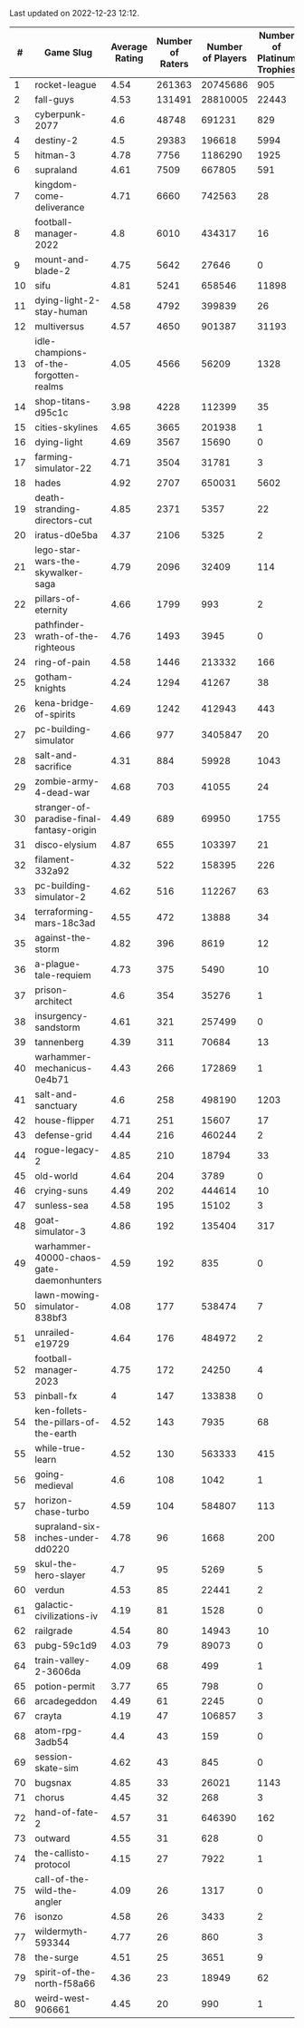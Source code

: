 Last updated on 2022-12-23 12:12.


|#|Game Slug|Average Rating|Number of Raters|Number of Players|Number of Platinum Trophies|Max Rarity (%)|
|---|---|---|---|---|---|---|
|1|rocket-league|4.54|261363|20745686|905|77|
|2|fall-guys|4.53|131491|28810005|22443|7|
|3|cyberpunk-2077|4.6|48748|691231|829|63|
|4|destiny-2|4.5|29383|196618|5994|94|
|5|hitman-3|4.78|7756|1186290|1925|48|
|6|supraland|4.61|7509|667805|591|99|
|7|kingdom-come-deliverance|4.71|6660|742563|28|30|
|8|football-manager-2022|4.8|6010|434317|16|49|
|9|mount-and-blade-2|4.75|5642|27646|0|17|
|10|sifu|4.81|5241|658546|11898|96|
|11|dying-light-2-stay-human|4.58|4792|399839|26|3|
|12|multiversus|4.57|4650|901387|31193|77|
|13|idle-champions-of-the-forgotten-realms|4.05|4566|56209|1328|12|
|14|shop-titans-d95c1c|3.98|4228|112399|35|97|
|15|cities-skylines|4.65|3665|201938|1|72|
|16|dying-light|4.69|3567|15690|0|96|
|17|farming-simulator-22|4.71|3504|31781|3|79|
|18|hades|4.92|2707|650031|5602|89|
|19|death-stranding-directors-cut|4.85|2371|5357|22|92|
|20|iratus-d0e5ba|4.37|2106|5325|2|86|
|21|lego-star-wars-the-skywalker-saga|4.79|2096|32409|114|97|
|22|pillars-of-eternity|4.66|1799|993|2|80|
|23|pathfinder-wrath-of-the-righteous|4.76|1493|3945|0|46|
|24|ring-of-pain|4.58|1446|213332|166|96|
|25|gotham-knights|4.24|1294|41267|38|15|
|26|kena-bridge-of-spirits|4.69|1242|412943|443|94|
|27|pc-building-simulator|4.66|977|3405847|20|48|
|28|salt-and-sacrifice|4.31|884|59928|1043|91|
|29|zombie-army-4-dead-war|4.68|703|41055|24|67|
|30|stranger-of-paradise-final-fantasy-origin|4.49|689|69950|1755|98|
|31|disco-elysium|4.87|655|103397|21|28|
|32|filament-332a92|4.32|522|158395|226|93|
|33|pc-building-simulator-2|4.62|516|112267|63|75|
|34|terraforming-mars-18c3ad|4.55|472|13888|34|50|
|35|against-the-storm|4.82|396|8619|12|33|
|36|a-plague-tale-requiem|4.73|375|5490|10|92|
|37|prison-architect|4.6|354|35276|1|32|
|38|insurgency-sandstorm|4.61|321|257499|0|6|
|39|tannenberg|4.39|311|70684|13|87|
|40|warhammer-mechanicus-0e4b71|4.43|266|172869|1|25|
|41|salt-and-sanctuary|4.6|258|498190|1203|83|
|42|house-flipper|4.71|251|15607|17|94|
|43|defense-grid|4.44|216|460244|2|80|
|44|rogue-legacy-2|4.85|210|18794|33|2|
|45|old-world|4.64|204|3789|0|84|
|46|crying-suns|4.49|202|444614|10|65|
|47|sunless-sea|4.58|195|15102|3|37|
|48|goat-simulator-3|4.86|192|135404|317|91|
|49|warhammer-40000-chaos-gate-daemonhunters|4.59|192|835|0|60|
|50|lawn-mowing-simulator-838bf3|4.08|177|538474|7|86|
|51|unrailed-e19729|4.64|176|484972|2|6|
|52|football-manager-2023|4.75|172|24250|4|79|
|53|pinball-fx|4|147|133838|0|86|
|54|ken-follets-the-pillars-of-the-earth|4.52|143|7935|68|47|
|55|while-true-learn|4.52|130|563333|415|93|
|56|going-medieval|4.6|108|1042|1|67|
|57|horizon-chase-turbo|4.59|104|584807|113|87|
|58|supraland-six-inches-under-dd0220|4.78|96|1668|200|99|
|59|skul-the-hero-slayer|4.7|95|5269|5|96|
|60|verdun|4.53|85|22441|2|75|
|61|galactic-civilizations-iv|4.19|81|1528|0|82|
|62|railgrade|4.54|80|14943|10|98|
|63|pubg-59c1d9|4.03|79|89073|0|72|
|64|train-valley-2-3606da|4.09|68|499|1|88|
|65|potion-permit|3.77|65|798|0|98|
|66|arcadegeddon|4.49|61|2245|0|92|
|67|crayta|4.19|47|106857|3|23|
|68|atom-rpg-3adb54|4.4|43|159|0|98|
|69|session-skate-sim|4.62|43|845|0|25|
|70|bugsnax|4.85|33|26021|1143|97|
|71|chorus|4.45|32|268|3|85|
|72|hand-of-fate-2|4.57|31|646390|162|72|
|73|outward|4.55|31|628|0|75|
|74|the-callisto-protocol|4.15|27|7922|1|92|
|75|call-of-the-wild-the-angler|4.09|26|1317|0|40|
|76|isonzo|4.58|26|3433|2|59|
|77|wildermyth-593344|4.77|26|860|3|9|
|78|the-surge|4.51|25|3651|9|94|
|79|spirit-of-the-north-f58a66|4.36|23|18949|62|63|
|80|weird-west-906661|4.45|20|990|1|83|
